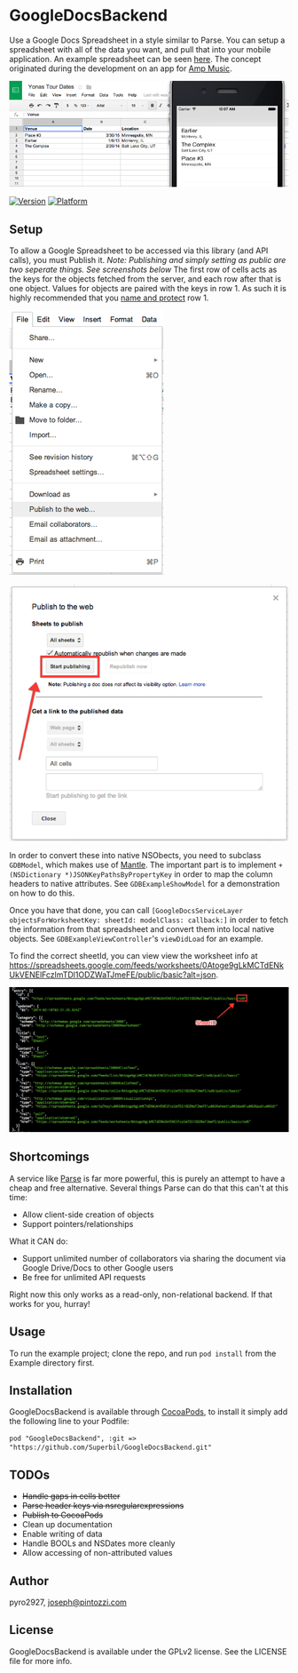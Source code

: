 # GoogleDocsBackend

Use a Google Docs Spreadsheet in a style similar to Parse.  You can setup a spreadsheet with all of the data you want, and pull that into your mobile application.  An example spreadsheet can be seen [here](https://docs.google.com/spreadsheet/ccc?key=0Atoge9gLkMCTdENkUkVENElFczlmTDl1ODZWaTJmeFE&usp=sharing).  The concept originated during the development on an app for [Amp Music](http://amp-music.com/).

![Screenshot](./img/doc_and_app.png)

[![Version](http://cocoapod-badges.herokuapp.com/v/GoogleDocsBackend/badge.png)](http://cocoadocs.org/docsets/GoogleDocsBackend)
[![Platform](http://cocoapod-badges.herokuapp.com/p/GoogleDocsBackend/badge.png)](http://cocoadocs.org/docsets/GoogleDocsBackend)

## Setup

To allow a Google Spreadsheet to be accessed via this library (and API calls), you must Publish it. *Note: Publishing and simply setting as public are two seperate things. See screenshots below*
The first row of cells acts as the keys for the objects fetched from the server, and each row after that is one object.  Values for objects are paired with the keys in row 1.  As such it is highly recommended that you [name and protect](https://support.google.com/drive/answer/63175?hl=en) row 1.

![Publish](./img/publish.png)

![Start](./img/start_publishing.png)

In order to convert these into native NSObects, you need to subclass `GDBModel`, which makes use of [Mantle](https://github.com/MantleFramework/Mantle).  The important part is to implement `+ (NSDictionary *)JSONKeyPathsByPropertyKey` in order to map the column headers to native attributes.  See `GDBExampleShowModel` for a demonstration on how to do this.

Once you have that done, you can call `[GoogleDocsServiceLayer objectsForWorksheetKey: sheetId: modelClass: callback:]` in order to fetch the information from that spreadsheet and convert them into local native objects.  See `GDBExampleViewController`'s `viewDidLoad` for an example.

To find the correct sheetId, you can view view the worksheet info at <https://spreadsheets.google.com/feeds/worksheets/0Atoge9gLkMCTdENkUkVENElFczlmTDl1ODZWaTJmeFE/public/basic?alt=json>.

![](./img/worksheet_json.png)

## Shortcomings

A service like [Parse](https://parse.com/) is far more powerful, this is purely an attempt to have a cheap and free alternative.  Several things Parse can do that this can't at this time:

* Allow client-side creation of objects
* Support pointers/relationships

What it CAN do:

* Support unlimited number of collaborators via sharing the document via Google Drive/Docs to other Google users
* Be free for unlimited API requests

Right now this only works as a read-only, non-relational backend.  If that works for you, hurray!

## Usage

To run the example project; clone the repo, and run `pod install` from the Example directory first.

## Installation

GoogleDocsBackend is available through [CocoaPods](http://cocoapods.org), to install
it simply add the following line to your Podfile:

    pod "GoogleDocsBackend", :git => "https://github.com/Superbil/GoogleDocsBackend.git"

## TODOs

* ~~Handle gaps in cells better~~
* ~~Parse header keys via nsregularexpressions~~
* ~~Publish to CocoaPods~~
* Clean up documentation
* Enable writing of data
* Handle BOOLs and NSDates more cleanly
* Allow accessing of non-attributed values

## Author

pyro2927, joseph@pintozzi.com

## License

GoogleDocsBackend is available under the GPLv2 license. See the LICENSE file for more info.
